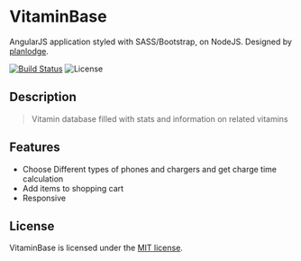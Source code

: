 # VitaminBase

AngularJS application styled with SASS/Bootstrap, on NodeJS. Designed by [planlodge](http://planlodge.com).

[![Build Status](https://travis-ci.org/stevenbenner/jquery-powertip.svg?branch=master)](https://travis-ci.org/stevenbenner/jquery-powertip)
![License](https://img.shields.io/packagist/l/doctrine/orm.svg)

## Description

> Vitamin database filled with stats and information on related vitamins

## Features
- Choose Different types of phones and chargers and get charge time calculation
- Add items to shopping cart
- Responsive

## License

VitaminBase is licensed under the [MIT license](http://opensource.org/licenses/MIT).
